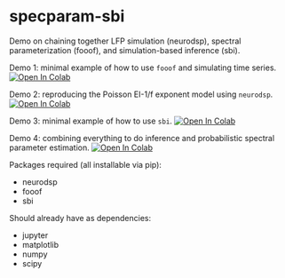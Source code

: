 # specparam-sbi
Demo on chaining together LFP simulation (neurodsp), spectral parameterization (fooof), and simulation-based inference (sbi).

Demo 1: minimal example of how to use `fooof` and simulating time series.
<a target="_blank" href="https://colab.research.google.com/github/rdgao/specparam-sbi/blob/main/demo_notebooks/1-fooof_ndsp_demo.ipynb">
  <img src="https://colab.research.google.com/assets/colab-badge.svg" alt="Open In Colab"/>
</a>

Demo 2: reproducing the Poisson EI-1/f exponent model using `neurodsp`.
<a target="_blank" href="https://colab.research.google.com/github/rdgao/specparam-sbi/blob/main/demo_notebooks/2-EI.ipynb">
  <img src="https://colab.research.google.com/assets/colab-badge.svg" alt="Open In Colab"/>
</a>

Demo 3: minimal example of how to use `sbi`.
<a target="_blank" href="https://colab.research.google.com/github/rdgao/specparam-sbi/blob/main/demo_notebooks/3-sbi_demo.ipynb">
  <img src="https://colab.research.google.com/assets/colab-badge.svg" alt="Open In Colab"/>
</a>

Demo 4: combining everything to do inference and probabilistic spectral parameter estimation.
<a target="_blank" href="https://colab.research.google.com/github/rdgao/specparam-sbi/blob/main/demo_notebooks/4-EI_tau_inference.ipynb">
  <img src="https://colab.research.google.com/assets/colab-badge.svg" alt="Open In Colab"/>
</a>

Packages required (all installable via pip):
- neurodsp
- fooof
- sbi
  
Should already have as dependencies:
- jupyter
- matplotlib
- numpy
- scipy
